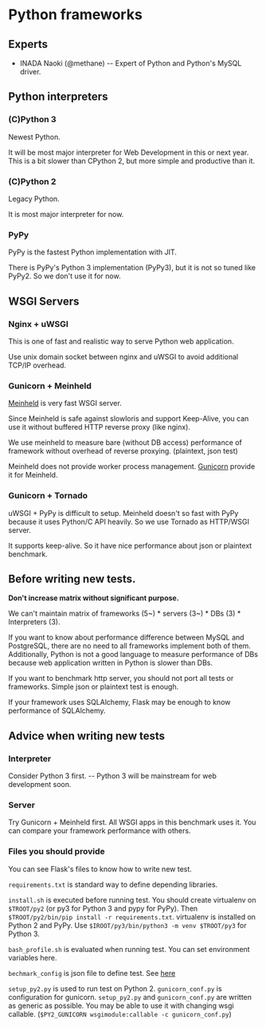 # Python frameworks

## Experts

* INADA Naoki (@methane) -- Expert of Python and Python's MySQL driver.


## Python interpreters

### (C)Python 3

Newest Python.

It will be most major interpreter for Web Development in this or next year.
This is a bit slower than CPython 2, but more simple and productive than it.

### (C)Python 2

Legacy Python.

It is most major interpreter for now.

### PyPy

PyPy is the fastest Python implementation with JIT.

There is PyPy's Python 3 implementation (PyPy3), but it is not so tuned like PyPy2.
So we don't use it for now.


## WSGI Servers

### Nginx + uWSGI

This is one of fast and realistic way to serve Python web application.

Use unix domain socket between nginx and uWSGI to avoid additional TCP/IP overhead.


### Gunicorn + Meinheld

[Meinheld](https://github.com/mopemope/meinheld) is very fast WSGI server.

Since Meinheld is safe against slowloris and support Keep-Alive, you can use it
without buffered HTTP reverse proxy (like nginx).

We use meinheld to measure bare (without DB access) performance of framework without
overhead of reverse proxying. (plaintext, json test)

Meinheld does not provide worker process management.
[Gunicorn](http://gunicorn.org/) provide it for Meinheld.


### Gunicorn + Tornado

uWSGI + PyPy is difficult to setup.
Meinheld doesn't so fast with PyPy because it uses Python/C API heavily.
So we use Tornado as HTTP/WSGI server.

It supports keep-alive. So it have nice performance about json or plaintext benchmark.


## Before writing new tests.

**Don't increase matrix without significant purpose.**

We can't maintain matrix of frameworks (5~) * servers (3~) * DBs (3) * Interpreters (3).

If you want to know about performance difference between MySQL and PostgreSQL,
there are no need to all frameworks implement both of them.
Additionally, Python is not a good language to measure performance of DBs because
web application written in Python is slower than DBs.

If you want to benchmark http server, you should not port all tests or frameworks.
Simple json or plaintext test is enough.

If your framework uses SQLAlchemy, Flask may be enough to know performance of SQLAlchemy.


## Advice when writing new tests

### Interpreter

Consider Python 3 first. -- Python 3 will be mainstream for web development soon.

### Server

Try Gunicorn + Meinheld first. All WSGI apps in this benchmark uses it. You can compare
your framework performance with others.

### Files you should provide

You can see Flask's files to know how to write new test.

`requirements.txt` is standard way to define depending libraries.

`install.sh` is executed before running test.  You should create virtualenv on `$TROOT/py2`
(or py3 for Python 3 and pypy for PyPy).  Then `$TROOT/py2/bin/pip install -r requirements.txt`.
virtualenv is installed on Python 2 and PyPy.  Use `$IROOT/py3/bin/python3 -m venv $TROOT/py3`
for Python 3.

`bash_profile.sh` is evaluated when running test.  You can set environment variables here.

`bechmark_config` is json file to define test.
See [here](https://github.com/TechEmpower/FrameworkBenchmarks#the-benchmark_config-file)

`setup_py2.py` is used to run test on Python 2.  `gunicorn_conf.py` is configuration for gunicorn.
`setup_py2.py` and `gunicorn_conf.py` are written as generic as possible.
You may be able to use it with changing wsgi callable.  (`$PY2_GUNICORN wsgimodule:callable -c gunicorn_conf.py`)
